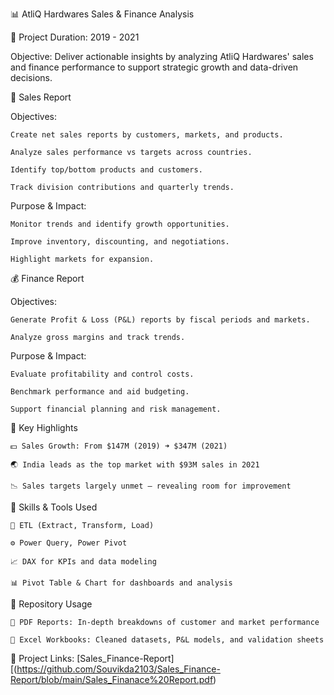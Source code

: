 📊 AtliQ Hardwares Sales & Finance Analysis


📅 Project Duration: 2019 - 2021

Objective: Deliver actionable insights by analyzing AtliQ Hardwares' sales and finance performance to support strategic growth and data-driven decisions.

🛒 Sales Report

Objectives:

    Create net sales reports by customers, markets, and products.

    Analyze sales performance vs targets across countries.

    Identify top/bottom products and customers.

    Track division contributions and quarterly trends.

Purpose & Impact:

    Monitor trends and identify growth opportunities.

    Improve inventory, discounting, and negotiations.

    Highlight markets for expansion.

💰 Finance Report


Objectives:
 
    Generate Profit & Loss (P&L) reports by fiscal periods and markets.

    Analyze gross margins and track trends.

Purpose & Impact:

    Evaluate profitability and control costs.

    Benchmark performance and aid budgeting.

    Support financial planning and risk management.

📌 Key Highlights

    💵 Sales Growth: From $147M (2019) ➜ $347M (2021)

    🌏 India leads as the top market with $93M sales in 2021

    📉 Sales targets largely unmet — revealing room for improvement


🧰 Skills & Tools Used
        
    🔄 ETL (Extract, Transform, Load)

    ⚙️ Power Query, Power Pivot

    📈 DAX for KPIs and data modeling

    📊 Pivot Table & Chart for dashboards and analysis
    
📁 Repository Usage

    📄 PDF Reports: In-depth breakdowns of customer and market performance

    📂 Excel Workbooks: Cleaned datasets, P&L models, and validation sheets

🔗 Project Links: 
[Sales_Finance-Report][(https://github.com/Souvikda2103/Sales_Finance-Report/blob/main/Sales_Finanace%20Report.pdf)
